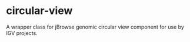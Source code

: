 # circular-view

A wrapper class for jBrowse genomic circular view component for use by IGV projects.  

